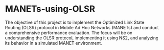 # MANETs-using-OLSR
 The objective of this project is to implement the Optimized Link State Routing (OLSR) protocol in Mobile Ad Hoc Networks (MANETs) and conduct a comprehensive performance evaluation. The focus will be on understanding the OLSR protocol, implementing it using NS2, and analyzing its behavior in a simulated MANET environment.
